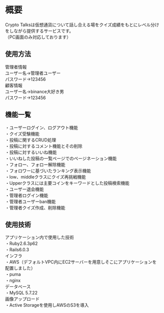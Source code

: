 # 概要  
Crypto Talksは仮想通貨について話し合える場をクイズ成績をもとにレベル分けをしながら提供するサービスです。  
（PC画面のみ対応しております）  
## 使用方法  
管理者情報  
ユーザー名→管理者ユーザー  
パスワード→123456  
顧客情報  
ユーザー名→binance大好き男  
パスワード→123456  
## 機能一覧  
・ユーザーログイン、ログアウト機能  
・クイズ受験機能  
・投稿に関するCRUD処理  
・投稿に対するコメント機能とその削除  
・投稿に対するいいね機能  
・いいねした投稿の一覧ページでのページネーション機能  
・フォロー、フォロー解除機能  
・フォロワーに基づいたランキング表示機能  
・low、middleクラスにクイズ再挑戦機能  
・Upperクラスには主要コインをキーワードとした投稿検索機能  
・ユーザー退会機能  
・管理者ログイン機能  
・管理者ユーザーban機能  
・管理者クイズ作成、削除機能  
## 使用技術  
アプリケーション内で使用した技術  
・Ruby2.6.3p62  
・Rails6.0.3  
インフラ  
・AWS（デフォルトVPC内にEC2サーバーを用意しそこにアプリケーションを配置しました）  
・puma  
・nginx  
データベース  
・MySQL 5.7.22  
画像アップロード  
・Active Storageを使用しAWSのS3を導入  
